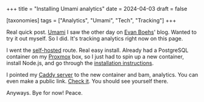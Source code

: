 +++
title = "Installing Umami analytics"
date = 2024-04-03
draft = false

[taxonomies]
tags = ["Analytics", "Umami", "Tech", "Tracking"]
+++

Real quick post. [Umami](https://umami.is) I saw the other day on [Evan Boehs](https://boehs.org)' blog. Wanted to try it out myself. So I did. It's tracking analytics right now on this page.

I went the [self-hosted](https://umami.is/docs) route. Real easy install. Already had a PostgreSQL container on my [Proxmox](https://www.proxmox.com/en/) box, so I just had to spin up a new container, install Node.js, and go through the [installation instructions](https://umami.is/docs/install).

I pointed my [Caddy server](https://caddyserver.com) to the new container and bam, analytics. You can even make a public link. [Check it](https://umami.phocks.org/share/LE5nfO82Ck9n1cIM/josh.is-cool.dev). You should see yourself there.

Anyways. Bye for now! Peace.
